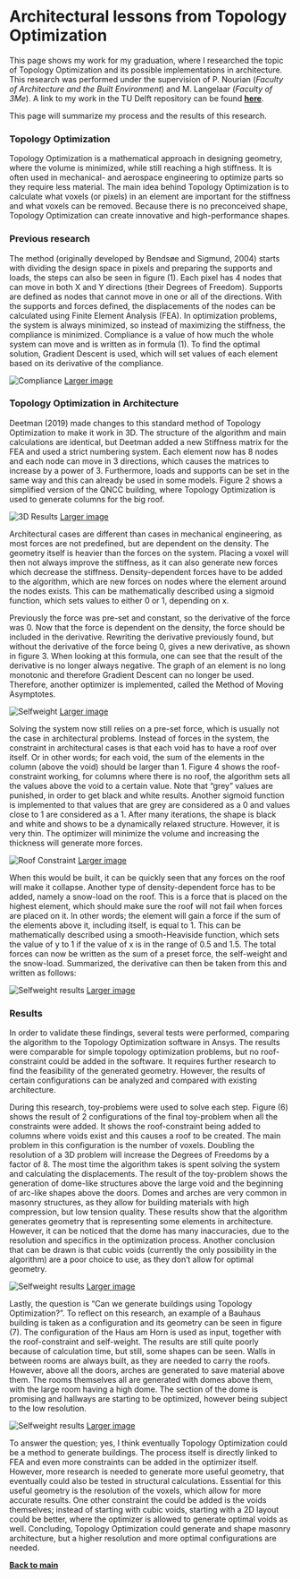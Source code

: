 # Architectural lessons from Topology Optimization

This page shows my work for my graduation, where I researched the topic of Topology Optimization and its possible implementations in architecture. This research was performed under the supervision of P. Nourian (_Faculty of Architecture and the Built Environment_) and M. Langelaar (_Faculty of 3Me_). A link to my work in the TU Delft repository can be found [**here**](http://resolver.tudelft.nl/uuid:5dc60528-701c-496c-90a2-a804d7a7aada).

This page will summarize my process and the results of this research. 

### Topology Optimization

Topology Optimization is a mathematical approach in designing geometry, where the volume is minimized, while still reaching a high stiffness. It is often used in mechanical- and aerospace engineering to optimize parts so they require less material. The main idea behind Topology Optimization is to calculate what voxels (or pixels) in an element are important for the stiffness and what voxels can be removed. Because there is no preconceived shape, Topology Optimization can create innovative and high-performance shapes.

### Previous research

The method (originally developed by Bendsøe and Sigmund, 2004) starts with dividing the design space in pixels and preparing the supports and loads, the steps can also be seen in figure (1). Each pixel has 4 nodes that can move in both X and Y directions (their Degrees of Freedom). Supports are defined as nodes that cannot move in one or all of the directions. With the supports and forces defined, the displacements of the nodes can be calculated using Finite Element Analysis (FEA). In optimization problems, the system is always minimized, so instead of maximizing the stiffness, the compliance is minimized. Compliance is a value of how much the whole system can move and is written as in formula (1). To find the optimal solution, Gradient Descent is used, which will set values of each element based on its derivative of the compliance. 

![Compliance](https://github.com/RickvanDijk1/PortFolio/blob/gh-pages/assets/img/Graduation_1.png?raw=true "Compliance")
[Larger image](https://github.com/RickvanDijk1/PortFolio/blob/gh-pages/assets/img/Graduation_1.png)

### Topology Optimization in Architecture

Deetman (2019) made changes to this standard method of Topology Optimization to make it work in 3D. The structure of the algorithm and main calculations are identical, but Deetman added a new Stiffness matrix for the FEA and used a strict numbering system. Each element now has 8 nodes and each node can move in 3 directions, which causes the matrices to increase by a power of 3. Furthermore, loads and supports can be set in the same way and this can already be used in some models. Figure 2 shows a simplified version of the QNCC building, where Topology Optimization is used to generate columns for the big roof.

![3D Results](https://github.com/RickvanDijk1/PortFolio/blob/gh-pages/assets/img/Graduation_2.png?raw=true "3D results")
[Larger image](https://github.com/RickvanDijk1/PortFolio/blob/gh-pages/assets/img/Graduation_2.png)

Architectural cases are different than cases in mechanical engineering, as most forces are not predefined, but are dependent on the density. The geometry itself is heavier than the forces on the system. Placing a voxel will then not always improve the stiffness, as it can also generate new forces which decrease the stiffness. Density-dependent forces have to be added to the algorithm, which are new forces on nodes where the element around the nodes exists. This can be mathematically described using a sigmoid function, which sets values to either 0 or 1, depending on x. 

Previously the force was pre-set and constant, so the derivative of the force was 0. Now that the force is dependent on the density, the force should be included in the derivative. Rewriting the derivative previously found, but without the derivative of the force being 0, gives a new derivative, as shown in figure 3. When looking at this formula, one can see that the result of the derivative is no longer always negative. The graph of an element is no long monotonic and therefore Gradient Descent can no longer be used. Therefore, another optimizer is implemented, called the Method of Moving Asymptotes. 

![Selfweight](https://github.com/RickvanDijk1/PortFolio/blob/gh-pages/assets/img/Graduation_Self.png?raw=true "Selfweight")
[Larger image](https://github.com/RickvanDijk1/PortFolio/blob/gh-pages/assets/img/Graduation_Self.png)

Solving the system now still relies on a pre-set force, which is usually not the case in architectural problems. Instead of forces in the system, the constraint in architectural cases is that each void has to have a roof over itself. Or in other words; for each void, the sum of the elements in the column (above the void) should be larger than 1. Figure 4 shows the roof-constraint working, for columns where there is no roof, the algorithm sets all the values above the void to a certain value. Note that “grey” values are punished, in order to get black and white results. Another sigmoid function is implemented to that values that are grey are considered as a 0 and values close to 1 are considered as a 1. After many iterations, the shape is black and white and shows to be a dynamically relaxed structure. However, it is very thin. The optimizer will minimize the volume and increasing the thickness will generate more forces.

![Roof Constraint](https://github.com/RickvanDijk1/PortFolio/blob/gh-pages/assets/img/Graduation_Optimization.gif?raw=true "Project examples")
[Larger image](https://github.com/RickvanDijk1/PortFolio/blob/gh-pages/assets/img/Graduation_Optimization.gif)

When this would be built, it can be quickly seen that any forces on the roof will make it collapse. Another type of density-dependent force has to be added, namely a snow-load on the roof. This is a force that is placed on the highest element, which should make sure the roof will not fail when forces are placed on it. In other words; the element will gain a force if the sum of the elements above it, including itself, is equal to 1.  This can be mathematically described using a smooth-Heaviside function, which sets the value of y to 1 if the value of x is in the range of 0.5 and 1.5. 
The total forces can now be written as the sum of a preset force, the self-weight and the snow-load.  Summarized, the derivative can then be taken from this and written as follows:

![Selfweight results](https://github.com/RickvanDijk1/PortFolio/blob/gh-pages/assets/img/Graduation_Total.png?raw=true "Project examples")
[Larger image](https://github.com/RickvanDijk1/PortFolio/blob/gh-pages/assets/img/Graduation_Total.png.png)

### Results

In order to validate these findings, several tests were performed, comparing the algorithm to the Topology Optimization software in Ansys. The results were comparable for simple topology optimization problems, but no roof-constraint could be added in the software. It requires further research to find the feasibility of the generated geometry. However, the results of certain configurations can be analyzed and compared with existing architecture. 

During this research, toy-problems were used to solve each step. Figure (6) shows the result of 2 configurations of the final toy-problem when all the constraints were added. It shows the roof-constraint being added to columns where voids exist and this causes a roof to be created. The main problem in this configuration is the number of voxels. Doubling the resolution of a 3D problem will increase the Degrees of Freedoms by a factor of 8. The most time the algorithm takes is spent solving the system and calculating the displacements. The result of the toy-problem shows the generation of dome-like structures above the large void and the beginning of arc-like shapes above the doors. Domes and arches are very common in masonry structures, as they allow for building materials with high compression, but low tension quality. These results show that the algorithm generates geometry that is representing some elements in architecture. However, it can be noticed that the dome has many inaccuracies, due to the resolution and specifics in the optimization process. Another conclusion that can be drawn is that cubic voids (currently the only possibility in the algorithm) are a poor choice to use, as they don’t allow for optimal geometry.


![Selfweight results](https://github.com/RickvanDijk1/PortFolio/blob/gh-pages/assets/img/Graduation_3.png?raw=true "Project examples")
[Larger image](https://github.com/RickvanDijk1/PortFolio/blob/gh-pages/assets/img/Graduation_3.png.png)

Lastly, the question is “Can we generate buildings using Topology Optimization?”. To reflect on this research, an example of a Bauhaus building is taken as a configuration and its geometry can be seen in figure (7). The configuration of the Haus am Horn is used as input, together with the roof-constraint and self-weight. The results are still quite poorly because of calculation time, but still, some shapes can be seen. Walls in between rooms are always built, as they are needed to carry the roofs. However, above all the doors, arches are generated to save material above them. The rooms themselves all are generated with domes above them, with the large room having a high dome. The section of the dome is promising and hallways are starting to be optimized, however being subject to the low resolution.

![Selfweight results](https://github.com/RickvanDijk1/PortFolio/blob/gh-pages/assets/img/Graduation_4.png?raw=true "Project examples")
[Larger image](https://github.com/RickvanDijk1/PortFolio/blob/gh-pages/assets/img/Graduation_4.png.png)

To answer the question; yes, I think eventually Topology Optimization could be a method to generate buildings. The process itself is directly linked to FEA and even more constraints can be added in the optimizer itself. However, more research is needed to generate more useful geometry, that eventually could also be tested in structural calculations. Essential for this useful geometry is the resolution of the voxels, which allow for more accurate results. One other constraint the could be added is the voids themselves; instead of starting with cubic voids, starting with a 2D layout could be better, where the optimizer is allowed to generate optimal voids as well. Concluding, Topology Optimization could generate and shape masonry architecture, but a higher resolution and more optimal configurations are needed.

[**Back to main**](https://github.com/RickvanDijk1/PortFolio)
